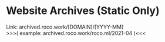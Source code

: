 # Website Archives (Static Only)
Link: archived.roco.work/[DOMAIN]/[YYYY-MM]<br>>>>( example: archived.roco.work/roco.ml/2021-04 )<<<

